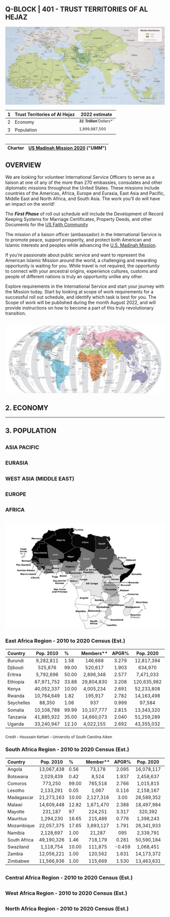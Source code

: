 ## Q-BLOCK | 401 - TRUST TERRITORIES OF AL HEJAZ

![Alt text](Images/8C59CF46-0474-4354-A897-1B126A517885.jpeg)

| 1 | Trust Territories of Al Hejaz | 2022 estimate |
|---|---|---|
| 2 | Economy | <sup> ***31 Trillion***˹Dollars*˺ </sup> |
| 3 | Population | <sup> 1,999,987,500 </sup> |


##
| Charter | [US Madinah Mission 2020](https://github.com/Alghuti-Portfolio/QBlock_401/blob/b1ea5a0b9795e8bc39053fba83e722d9cab6c927/2020_HomeCharter5047.pdf) ("***UMM***") |       
|---|---|

##

## OVERVIEW 
We are looking for volunteer International Service Officers to serve as a liaison at one of any of the more than 270 embassies, consulates and other diplomatic missions throughout the United States. These missions include countries of the Americas, Africa, Europe and Eurasia, East Asia and Pacific, Middle East and North Africa, and South Asia. The work you’ll do will have an impact on the world!

The ***First Phase*** of roll out schedule will include the Development of Record Keeping Systems for Marriage Certificates, Property Deeds, and other Documents for the [US Faith Community](Files/1080_CallList.csv)

The mission of a liaison officer (ambassador) in the International Service is to promote peace, support prosperity, and protect both American and Islamic interests and peoples while advancing the [U.S. Madinah Mission](https://drive.google.com/file/d/1V5uLrfEJb1OdnjQHw21S0uyz3bNvxpny/view?usp=drivesdk).

If you’re passionate about public service and want to represent the American Islamic Mission around the world, a challenging and rewarding opportunity is waiting for you. While travel is not required, the opportunity to connect with your ancestral origins, experience cultures, customs and people of different nations is truly an opportunity unlike any other.

Explore requirements in the International Service and start your journey with the Mission today. Start by looking at scope of work requirements for a successful roll out schedule, and identify which task is best for you. The Scope of work will be published during the month August 2022, and will provide instructions on how to become a part of this truly revolutionary transition.

##
![Alt text](Images/0B62813A-FAFE-449D-A884-D9EA4300B16C.jpeg)

##

## 2. ECONOMY 

---
## 3. POPULATION 
##

### ASIA PACIFIC 
##
### EURASIA

##
### WEST ASIA (MIDDLE EAST)
##
### EUROPE

##
### AFRICA 
##

![Alt text](Images/2696C1C6-C91E-41F2-AE10-D29CD3542A5C.jpeg)

### East Africa Region - 2010 to 2020 Census (Est.)
|Country| Pop. 2010 | %  | Members**| APGR% | Pop. 2020 | Members**|
|:---|:---:|:--- |:---:|:---:|:---:|:---:|
| Burundi | 9,282,811  | 1.58  | 146,668 |3.279 | 12,817,394 | 202,515 |
| Djibouti  | 525,876 | 99.00 |  520,617 |  1.903 | 634,970  | 628,620 |
| Eritrea  | 5,792,696 | 50.00 |  2,896,348 |  2.577  | 7,471,033 | 3,735,517 |
| Ethiopia  | 87,971,752 | 33.88  |  29,804,830 |  3.208 | 120,635,982  | 40,871,471 |
| Kenya  | 40,052,337 | 10.00  |  4,005,234 |  2.691 | 52,233,808  | 5,223,381 |
| Rwanda | 10,764,649   |   1.82 |  195,917 | 2.782 |  14,163,498 |  257,776 |
| Seychelles  |  88,350 |  1.06 |   937 | 0.999   |   97,584 |  1,034 |
| Somalia  | 10,108,788  | 99.99  |   10,107,777 | 2.815    |  13,343,320 |  13,341,985 |
| Tanzania  |  41,885,922 | 35.00 |    14,660,073 |   2.040 |   51,259,289 |   17,940,751 |  
| Uganda  |  33,240,947 |  12.10 |   4,022,155 |   2.692 |   43,355,032 |  5,245,959 |
 

<sub> Credit - Houssain Kettani - University of South Carolina Aiken </sub>

### South Africa Region - 2010 to 2020 Census (Est.)
|Country| Pop. 2010 | %  | Member**  | APGR% | Pop. 2020  | Members** |
|:---|:---:|:--- |:---:|:---:|:---:|:---:|
| Angola | 13,067,438   |   0.56 |  73,178 | 2.095 |  16,078,117 |  90,037 |
| Botswana  |  2,029,439 |  0.42 |   8,524 | 1.937   |   2,458,637 |  10,326 |
| Comoros  | 773,250  |   99.00 | 765,518  | 2.766     | 1,015,815   | 1,005,656   |
| Lesotho  |   2,133,291 | 0.05  |     1,067 |    0.116 |    2,158,167 |    1,079 |  
| Madagascar  | 21,273,163  | 10.00  |  2,127,316 | 3.00  | 28,589,352  | 2,858,935   |
| Malawi  |   14,609,448 |    12.82 |    1,871,470 |2.388    |    18,497,984 | 2,369,592   |
| Mayotte  | 231,187   |97   | 224,251    |3.317    | 320,392    | 310,780   |
| Mauritius  |   1,294,230 | 16.65   | 215,489    |0.776    |    1,398,243 |   232,807 |
| Mozambique  |   22,057,375 |   17.65 | 3,893,127    |    1.791 | 26,341,933    |   4,649,351 |
| Namibia  |   2,128,697 |   1.00 | 21,287    | 095    |    2,339,791 |   23,398 |
| South Africa  | 49,190,326   |   1.46 |    718,179 |    0.281 |    50,590,184 |   738,617 |
| Swaziland  |   1,118,754 |   10.00 |    111,875 |    -0.459 |    1,068,451 |   106,845 |
| Zambia |   12,056,221  |   1.00 |  120,562 | 1.631    |    14,173,372 |   141,734 |
| Zimbabwe  | 11,566,936   | 1.00   | 115,669    | 1.530    | 13,463,631    | 134,636   |

##
### Central Africa Region - 2010 to 2020 Census (Est.)
##

### West Africa Region - 2010 to 2020 Census (Est.)
##

### North Africa Region - 2010 to 2020 Census (Est.)


